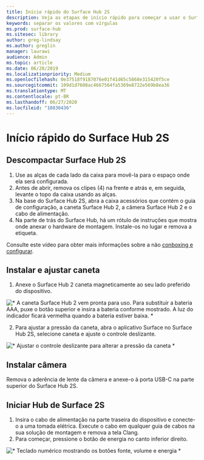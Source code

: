 ```yaml
---
title: Início rápido do Surface Hub 2S
description: Veja as etapas de início rápido para começar a usar o Surface Hub 2S.
keywords: separar os valores com vírgulas
ms.prod: surface-hub
ms.sitesec: library
author: greg-lindsay
ms.author: greglin
manager: laurawi
audience: Admin
ms.topic: article
ms.date: 06/20/2019
ms.localizationpriority: Medium
ms.openlocfilehash: 0e37518f9187076e01f41d65c5868e315420f5ce
ms.sourcegitcommit: 109d1d7608ac4667564fa5369e8722e569b8ea36
ms.translationtype: MT
ms.contentlocale: pt-BR
ms.lasthandoff: 06/27/2020
ms.locfileid: "10830436"
---
```

# Início rápido do Surface Hub 2S

##  <a name="unpack-surface-hub-2s"></a>Descompactar Surface Hub 2S

1. Use as alças de cada lado da caixa para movê-la para o espaço onde ela será configurada.
2. Antes de abrir, remova os clipes (4) na frente e atrás e, em seguida, levante o topo da caixa usando as alças.
3. Na base do Surface Hub 2S, abra a caixa acessórios que contém o guia de configuração, a caneta Surface Hub 2, a câmera Surface Hub 2 e o cabo de alimentação.
4. Na parte de trás do Surface Hub, há um rótulo de instruções que mostra onde anexar o hardware de montagem. Instale-os no lugar e remova a etiqueta.

Consulte este vídeo para obter mais informações sobre a não [conboxing e configurar](https://youtu.be/fCrxdNXvru4).

##  <a name="install-and-adjust-pen"></a>Instalar e ajustar caneta

1. Anexe o Surface Hub 2 caneta magneticamente ao seu lado preferido do dispositivo.

![* A caneta Surface Hub 2 vem pronta para uso. Para substituir a bateria AAA, puxe o botão superior e insira a bateria conforme mostrado. A luz do indicador ficará vermelha quando a bateria estiver baixa. *](images/sh2-pen.png) <br>

2. Para ajustar a pressão da caneta, abra o aplicativo Surface no Surface Hub 2S, selecione caneta e ajuste o controle deslizante.

![* Ajustar o controle deslizante para alterar a pressão da caneta *](images/sh2-pen-pressure.png) <br>

##  <a name="install-camera"></a>Instalar câmera

Remova o aderência de lente da câmera e anexe-o à porta USB-C na parte superior do Surface Hub 2S.

##  <a name="start-surface-hub-2s"></a>Iniciar Hub de Surface 2S

1. Insira o cabo de alimentação na parte traseira do dispositivo e conecte-o a uma tomada elétrica. Execute o cabo em qualquer guia de cabos na sua solução de montagem e remova a tela Clang.
2. Para começar, pressione o botão de energia no canto inferior direito.

![* Teclado numérico mostrando os botões fonte, volume e energia *](images/sh2-keypad.png) <br>
